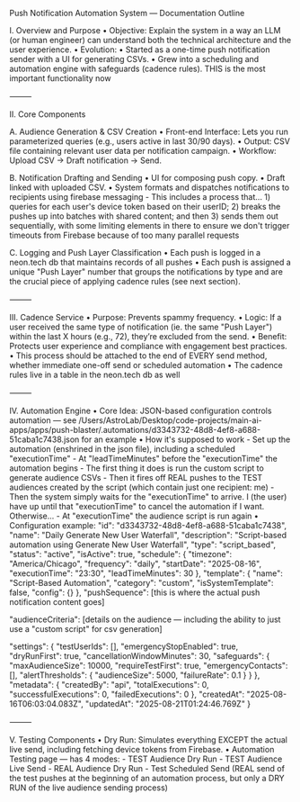 Push Notification Automation System — Documentation Outline

I. Overview and Purpose
	•	Objective: Explain the system in a way an LLM (or human engineer) can understand both the technical architecture and the user experience.
	•	Evolution:
        •	Started as a one-time push notification sender with a UI for generating CSVs.
        •	Grew into a scheduling and automation engine with safeguards (cadence rules). THIS is the most important functionality now

⸻

II. Core Components

A. Audience Generation & CSV Creation
	•	Front-end Interface: Lets you run parameterized queries (e.g., users active in last 30/90 days).
	•	Output: CSV file containing relevant user data per notification campaign.
	•	Workflow: Upload CSV → Draft notification → Send.

B. Notification Drafting and Sending
	•	UI for composing push copy.
	•	Draft linked with uploaded CSV.
	•	System formats and dispatches notifications to recipients using firebase messaging
        - This includes a process that... 1) queries for each user's device token based on their userID; 2) breaks the pushes up into batches with shared content; and then 3) sends them out sequentially, with some limiting elements in there to ensure we don't trigger timeouts from Firebase because of too many parallel requests

C. Logging and Push Layer Classification
	•	Each push is logged in a neon.tech db that maintains records of all pushes
    •	Each push is assigned a unique "Push Layer" number that groups the notifications by type and are the crucial piece of applying cadence rules (see next section).

⸻

III. Cadence Service
	•	Purpose: Prevents spammy frequency.
	•	Logic: If a user received the same type of notification (ie. the same "Push Layer") within the last X hours (e.g., 72), they’re excluded from the send.
	•	Benefit: Protects user experience and compliance with engagement best practices.
    •	This process should be attached to the end of EVERY send method, whether immediate one-off send or scheduled automation
    •	The cadence rules live in a table in the neon.tech db as well

⸻

IV. Automation Engine
	•	Core Idea: JSON-based configuration controls automation — see /Users/AstroLab/Desktop/code-projects/main-ai-apps/apps/push-blaster/.automations/d3343732-48d8-4ef8-a688-51caba1c7438.json for an example
    •	How it's supposed to work
        - Set up the automation (enshrined in the json file), including a scheduled "executionTime"
        - At "leadTimeMinutes" before the "executionTime" the automation begins
        - The first thing it does is run the custom script to generate audience CSVs
        - Then it fires off REAL pushes to the TEST audiences created by the script (which contain just one recipient: me)
        - Then the system simply waits for the "executionTime" to arrive. I (the user) have up until that "executionTime" to cancel the automation if I want. Otherwise...
        - At "executionTime" the audience script is run again
	•	Configuration example:
        "id": "d3343732-48d8-4ef8-a688-51caba1c7438",
        "name": "Daily Generate New User Waterfall",
        "description": "Script-based automation using Generate New User Waterfall",
        "type": "script_based",
        "status": "active",
        "isActive": true,
        "schedule": {
            "timezone": "America/Chicago",
            "frequency": "daily",
            "startDate": "2025-08-16",
            "executionTime": "23:30",
            "leadTimeMinutes": 30
  },
  "template": {
    "name": "Script-Based Automation",
    "category": "custom",
    "isSystemTemplate": false,
    "config": {}
  },
  "pushSequence": [this is where the actual push notification content goes]

  "audienceCriteria": [details on the audience — including the ability to just use a "custom script" for csv generation]

  "settings": {
    "testUserIds": [],
    "emergencyStopEnabled": true,
    "dryRunFirst": true,
    "cancellationWindowMinutes": 30,
    "safeguards": {
      "maxAudienceSize": 10000,
      "requireTestFirst": true,
      "emergencyContacts": [],
      "alertThresholds": {
        "audienceSize": 5000,
        "failureRate": 0.1
      }
    }
  },
  "metadata": {
    "createdBy": "api",
    "totalExecutions": 0,
    "successfulExecutions": 0,
    "failedExecutions": 0
  },
  "createdAt": "2025-08-16T06:03:04.083Z",
  "updatedAt": "2025-08-21T01:24:46.769Z"
}

⸻

V. Testing Components
	•	Dry Run: Simulates everything EXCEPT the actual live send, including fetching device tokens from Firebase.
	•	Automation Testing page — has 4 modes:
        - TEST Audience Dry Run
        - TEST Audience Live Send
        - REAL Audience Dry Run
        - Test Scheduled Send (REAL send of the test pushes at the beginning of an automation process, but only a DRY RUN of the live audience sending process)
